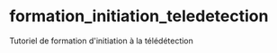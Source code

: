 # formation_initiation_teledetection

<!-- badges: start -->
<!-- badges: end -->

Tutoriel de formation d'initiation à la télédétection
